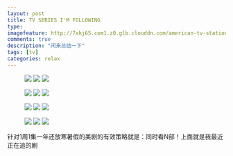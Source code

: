 ```yaml
---
layout: post
title: TV SERIES I'M FOLLOWING
type: 
imagefeature: http://7xkj65.com1.z0.glb.clouddn.com/american-tv-stations.jpg?imageMogr2/thumbnail/!70p
comments: true
description: "闲来总结一下"
tags: [tv]
categories: relax
---
```


<figure class="third">
	<a href="http://7xkj65.com1.z0.glb.clouddn.com/tyrant.jpg"><img src="http://7xkj65.com1.z0.glb.clouddn.com/tyrant.jpg?imageMogr2/thumbnail/!30p"></a>
	<a href="http://7xkj65.com1.z0.glb.clouddn.com/thewalkingdead.jpg"><img src="http://7xkj65.com1.z0.glb.clouddn.com/thewalkingdead.jpg?imageMogr2/thumbnail/!30p"></a>
	<a href="http://7xkj65.com1.z0.glb.clouddn.com/thestrain.jpg"><img src="http://7xkj65.com1.z0.glb.clouddn.com/thestrain.jpg?imageMogr2/thumbnail/!30p"></a>
</figure>

<figure class="third">
	<a href="http://7xkj65.com1.z0.glb.clouddn.com/theamericans.jpg"><img src="http://7xkj65.com1.z0.glb.clouddn.com/theamericans.jpg?imageMogr2/thumbnail/!30p"></a>
    	<a href="http://7xkj65.com1.z0.glb.clouddn.com/personofinterest.jpg"><img src="http://7xkj65.com1.z0.glb.clouddn.com/personofinterest.jpg?imageMogr2/thumbnail/!30p"></a>
    	<a href="http://7xkj65.com1.z0.glb.clouddn.com/manhattan.jpg"><img src="http://7xkj65.com1.z0.glb.clouddn.com/manhattan.jpg?imageMogr2/thumbnail/!30p"></a>
</figure>

<figure class="third">
	<a href="http://7xkj65.com1.z0.glb.clouddn.com/houseofcards.jpg"><img src="http://7xkj65.com1.z0.glb.clouddn.com/houseofcards.jpg?imageMogr2/thumbnail/!30p"></a>
    <a href="http://7xkj65.com1.z0.glb.clouddn.com/hgawm.jpg"><img src="http://7xkj65.com1.z0.glb.clouddn.com/hgawm.jpg?imageMogr2/thumbnail/!30p"></a>
    <a href="http://7xkj65.com1.z0.glb.clouddn.com/homelandb.jpg"><img src="http://7xkj65.com1.z0.glb.clouddn.com/homelandb.jpg?imageMogr2/thumbnail/!30p"></a>
</figure>

<figure class="third">
	<a href="http://7xkj65.com1.z0.glb.clouddn.com/gameofthrones.jpg"><img src="http://7xkj65.com1.z0.glb.clouddn.com/gameofthrones.jpg?imageMogr2/thumbnail/!30p"></a>
    <a href="http://7xkj65.com1.z0.glb.clouddn.com/fargo.jpg"><img src="http://7xkj65.com1.z0.glb.clouddn.com/fargo.jpg?imageMogr2/thumbnail/!30p"></a>
    <a href="http://7xkj65.com1.z0.glb.clouddn.com/banshee.jpg"><img src="http://7xkj65.com1.z0.glb.clouddn.com/banshee.jpg?imageMogr2/thumbnail/!30p"></a>
</figure>

针对1周1集一年还放寒暑假的美剧的有效策略就是：同时看N部！上面就是我最近正在追的剧